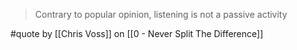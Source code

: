 > Contrary to popular opinion, listening is not a passive activity

#quote by [[Chris Voss]] on [[0 - Never Split The Difference]] 